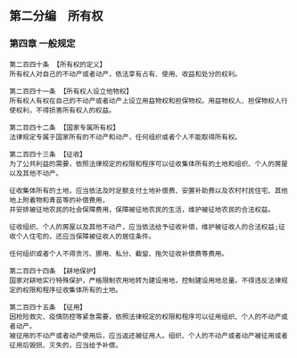 ## 第二分编　所有权

### 第四章 一般规定

    第二百四十条 【所有权的定义】
    所有权人对自己的不动产或者动产，依法享有占有、使用、收益和处分的权利。
    
    第二百四十一条 【所有权人设立他物权】
    所有权人有权在自己的不动产或者动产上设立用益物权和担保物权。用益物权人、担保物权人行使权利，不得损害所有权人的权益。
    
    第二百四十二条 【国家专属所有权】
    法律规定专属于国家所有的不动产和动产，任何组织或者个人不能取得所有权。
    
    第二百四十三条 【征收】
    为了公共利益的需要，依照法律规定的权限和程序可以征收集体所有的土地和组织、个人的房屋以及其他不动产。
    
    征收集体所有的土地，应当依法及时足额支付土地补偿费、安置补助费以及农村村民住宅、其他地上附着物和青苗等的补偿费用，
    并安排被征地农民的社会保障费用，保障被征地农民的生活，维护被征地农民的合法权益。
    
    征收组织、个人的房屋以及其他不动产，应当依法给予征收补偿，维护被征收人的合法权益;征收个人住宅的，还应当保障被征收人的居住条件。
    
    任何组织或者个人不得贪污、挪用、私分、截留、拖欠征收补偿费等费用。
    
    第二百四十四条 【耕地保护】
    国家对耕地实行特殊保护，严格限制农用地转为建设用地，控制建设用地总量。不得违反法律规定的权限和程序征收集体所有的土地。
    
    第二百四十五条 【征用】
    因抢险救灾、疫情防控等紧急需要，依照法律规定的权限和程序可以征用组织、个人的不动产或者动产。
    被征用的不动产或者动产使用后，应当返还被征用人。组织、个人的不动产或者动产被征用或者征用后毁损、灭失的，应当给予补偿。
